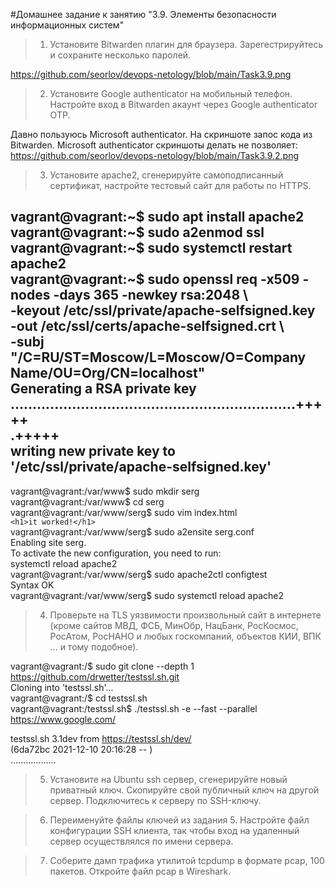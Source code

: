 #Домашнее задание к занятию "3.9. Элементы безопасности информационных систем"

>1. Установите Bitwarden плагин для браузера. Зарегестрируйтесь и сохраните несколько паролей.  

https://github.com/seorlov/devops-netology/blob/main/Task3.9.png  

>2. Установите Google authenticator на мобильный телефон. Настройте вход в Bitwarden акаунт через Google authenticator OTP.

Давно пользуюсь Microsoft authenticator. На скриншоте запос кода из Bitwarden. Microsoft authenticator скриншоты делать не позволяет:    
https://github.com/seorlov/devops-netology/blob/main/Task3.9.2.png


>3. Установите apache2, сгенерируйте самоподписанный сертификат, настройте тестовый сайт для работы по HTTPS.

vagrant@vagrant:~$ sudo apt install apache2  
vagrant@vagrant:~$ sudo a2enmod ssl  
vagrant@vagrant:~$ sudo systemctl restart apache2  
vagrant@vagrant:~$ sudo openssl req -x509 -nodes -days 365 -newkey rsa:2048 \  
 -keyout /etc/ssl/private/apache-selfsigned.key \
-out /etc/ssl/certs/apache-selfsigned.crt \  
 -subj "/C=RU/ST=Moscow/L=Moscow/O=Company Name/OU=Org/CN=localhost"    
Generating a RSA private key  
.................................................................+++++  
.+++++  
writing new private key to '/etc/ssl/private/apache-selfsigned.key'  
-----    
vagrant@vagrant:/var/www$ sudo mkdir serg    
vagrant@vagrant:/var/www$ cd serg  
vagrant@vagrant:/var/www/serg$ sudo vim index.html  
  `<h1>it worked!</h1>`    
vagrant@vagrant:/var/www/serg$ sudo a2ensite serg.conf  
Enabling site serg.  
To activate the new configuration, you need to run:  
  systemctl reload apache2  
vagrant@vagrant:/var/www/serg$ sudo apache2ctl configtest  
Syntax OK  
vagrant@vagrant:/var/www/serg$ sudo systemctl reload apache2  

> 4. Проверьте на TLS уязвимости произвольный сайт в интернете (кроме сайтов МВД, ФСБ, МинОбр, НацБанк, РосКосмос, РосАтом, РосНАНО и любых госкомпаний, объектов КИИ, ВПК ... и тому подобное).

vagrant@vagrant:/$ sudo git clone --depth 1 https://github.com/drwetter/testssl.sh.git  
Cloning into 'testssl.sh'...  
vagrant@vagrant:/$ cd testssl.sh  
vagrant@vagrant:/testssl.sh$ ./testssl.sh -e --fast --parallel https://www.google.com/  

testssl.sh       3.1dev from https://testssl.sh/dev/  
(6da72bc 2021-12-10 20:16:28 -- )  
..................  

> 5. Установите на Ubuntu ssh сервер, сгенерируйте новый приватный ключ. Скопируйте свой публичный ключ на другой сервер. Подключитесь к серверу по SSH-ключу.



> 6. Переименуйте файлы ключей из задания 5. Настройте файл конфигурации SSH клиента, так чтобы вход на удаленный сервер осуществлялся по имени сервера.



>7. Соберите дамп трафика утилитой tcpdump в формате pcap, 100 пакетов. Откройте файл pcap в Wireshark.


